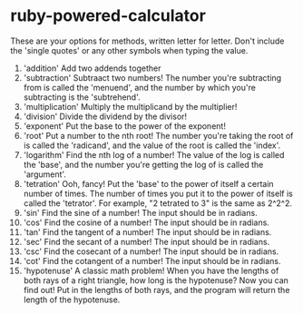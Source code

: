 # ruby-powered-calculator
These are your options for methods, written letter for letter. Don't include the 'single quotes' or any other symbols when typing the value.

1) 'addition'
  Add two addends together
2) 'subtraction'
  Subtraact two numbers! The number you're subtracting from is called the 'menuend', and the number by which you're subtracting is the 'subtrehend'.
3) 'multiplication'
  Multiply the multiplicand by the multiplier!
4) 'division'
  Divide the dividend by the divisor!
5) 'exponent'
  Put the base to the power of the exponent!
6) 'root'
  Put a number to the nth root! The number you're taking the root of is called the 'radicand', and the value of the root is called the 'index'.
7) 'logarithm'
  Find the nth log of a number! The value of the log is called the 'base', and the number you're getting the log of is called the 'argument'.
8) 'tetration'
  Ooh, fancy! Put the 'base' to the power of itself a certain number of times. The number of times you put it to the power of itself is called the 'tetrator'. For example, "2 tetrated to 3" is the same as 2^2^2.
9) 'sin'
  Find the sine of a number! The input should be in radians.
10) 'cos'
  Find the cosine of a number! The input should be in radians.
11) 'tan'
  Find the tangent of a number! The input should be in radians.
12) 'sec'
  Find the secant of a number! The input should be in radians.
13) 'csc'
  Find the cosecant of a number! The input should be in radians.
14) 'cot'
  Find the cotangent of a number! The input should be in radians.
15) 'hypotenuse'
  A classic math problem! When you have the lengths of both rays of a right triangle, how long is the hypotenuse? Now you can find out! Put in the lengths of both rays, and the program will return the length of the hypotenuse.
